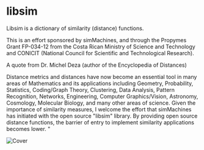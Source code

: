 libsim
======

Libsim is a dictionary of similarity (distance) functions. 

This is an effort sponsored by simMachines, and through the
Propymes Grant FP-034-12 from the Costa Rican Ministry of
Science and Technology and CONICIT (National Council for Scientific and Technological Research).  



A quote from Dr. Michel Deza (author of the Encyclopedia of Distances)

 Distance metrics and distances have now become an essential tool in many areas of Mathematics and its applications including Geometry, Probability, Statistics, Coding/Graph Theory, Clustering, Data Analysis, Pattern Recognition, Networks, Engineering, Computer Graphics/Vision, Astronomy, Cosmology, Molecular Biology, and many other areas of science. Given the importance of similarity measures, I welcome the effort that simMachines has initiated with the open source "libsim" library. By providing open source distance functions, the barrier of entry to implement similarity applications becomes lower.  "

![Cover](http://simmachines.com/images/encyclopedia-of-distances.jpg)